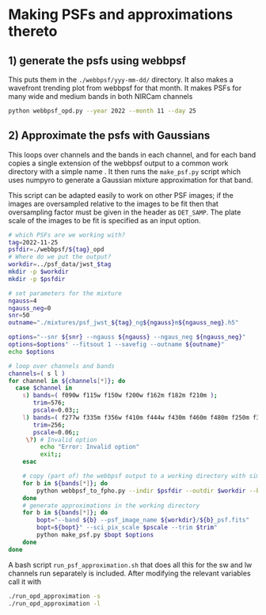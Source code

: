 # Making PSFs and approximations thereto

## 1) generate the psfs using webbpsf

This puts them in the `./webbpsf/yyy-mm-dd/` directory.  It also makes a
wavefront trending plot from webbpsf for that month.  It makes PSFs for many wide and medium bands in both NIRCam channels

```sh
python webbpsf_opd.py --year 2022 --month 11 --day 25
```

## 2) Approximate the psfs with Gaussians

This loops over channels and the bands in each channel, and for each band copies
a single extension of the webbpsf output to a common work directory with a
simple name . It then runs the `make_psf.py` script which uses numpyro to
generate a Gaussian mixture approximation for that band.

This script can be adapted easily to work on other PSF images; if the images are
oversampled relative to the images to be fit then that oversampling factor must
be given in the header as `DET_SAMP`. The plate scale of the images to be fit is
specified as an input option.

```sh
# which PSFs are we working with?
tag=2022-11-25
psfdir=./webbpsf/${tag}_opd
# Where do we put the output?
workdir=../psf_data/jwst_$tag
mkdir -p $workdir
mkdir -p $psfdir

# set parameters for the mixture
ngauss=4
ngauss_neg=0
snr=50
outname="./mixtures/psf_jwst_${tag}_ng${ngauss}m${ngauss_neg}.h5"

options="--snr ${snr} --ngauss ${ngauss} --ngaus_neg ${ngauss_neg}"
options=$options" --fitsout 1 --savefig --outname ${outname}"
echo $options

# loop over channels and bands
channels=( s l )
for channel in ${channels[*]}; do
  case $channel in
    s) bands=( f090w f115w f150w f200w f162m f182m f210m );
       trim=576;
       pscale=0.03;;
    l) bands=( f277w f335m f356w f410m f444w f430m f460m f480m f250m f300m );
       trim=256;
       pscale=0.06;;
     \?) # Invalid option
         echo "Error: Invalid option"
         exit;;
    esac

    # copy (part of) the webbpsf output to a working directory with simple filename
    for b in ${bands[*]}; do
        python webbpsf_to_fpho.py --indir $psfdir --outdir $workdir --bands $b
    done
    # generate approximations in the working directory
    for b in ${bands[*]}; do
        bopt="--band ${b} --psf_image_name ${workdir}/${b}_psf.fits"
        bopt=${bopt}" --sci_pix_scale $pscale --trim $trim"
        python make_psf.py $bopt $options
    done
done
```

A bash script `run_psf_approximation.sh` that does all this for the sw and lw channels run separately is included.  After modifying the relevant variables call it with

```sh
./run_opd_approximation -s
./run_opd_approximation -l
```
